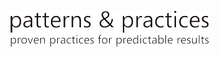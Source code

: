 [![desenler ve uygulamalar](media/guidance-pnp-include/pnp-logo.png)](http://aka.ms/mspnp)



<!--HONumber=Nov16_HO4-->



